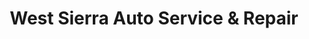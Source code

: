 ---
title: "West Sierra Auto Service & Repair"
url: /lancaster/west-sierra-auto-service-und-repair/
shop: Autowerkstatt
---